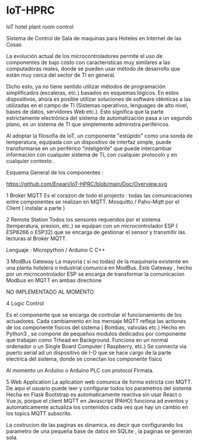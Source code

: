 # IoT-HPRC
IoT hotel  plant room control

Sistema de Control de Sala de maquinas para Hoteles en Internet de las Cosas

La evolución actual de los microcontroladores permite el uso de componentes de bajo costo con características muy similares a las computadoras  reales, donde se pueden usar método de desarrollo que están muy cerca del sector de TI en general.

Dicho esto, ya no tiene sentido utilizar métodos de programación simplificados (escaleras, etc.) basados en esquemas lógicos. En estos dispositivos, ahora es posible utilizar soluciones de software idénticas a las utilizadas en el campo de TI (Sistemas operativos, lenguages de alto nivel, bases de datos, servidores Web etc.).
Esto significa que la parte estrictamente electrónica del sistema de automatización pasa a un segundo plano, es un sistema de TI que simplemente administra periféricos.

Al adoptar la filosofía de IoT, un componente "estúpido" como una sonda de temperatura, equipada con un dispositivo de interfaz simple, puede transformarse en un periférico “inteligente” que puede intercambiar información con cualquier sistema de TI, con cualquier protocolo y en cualquier contexto .



Esquema General de los componentes :

https://github.com/Eneari/IoT-HPRC/blob/main/Doc/Overview.svg


1 Broker MQTT
Es el corazon de todo el projecto : todas las comunicaciones entre componentes se realizan en MQTT. Mosquitto / Paho-Mqtt por el Client ( instalar a parte )

2 Remote Station
Todos los sensores requeridos por el sistema (temperatura, presion, etc.) se equipan con un microcontrolador ESP ( ESP8266 o ESP32) que se encarga de gestionar el sensor y transmitir las lecturas al Broker MQTT.

Lenguaje : Micropython / Arduino C C++


3 ModBus Gateway
La mayoria ( si no todas) de la maquinaria existente en una planta hotelera o industrial comunica en ModBus. Este Gateway , hecho por un microcontrolador ESP  se encarga de transformar la comunicacion Modbus en MQTT en ambas directione

NO IMPLEMENTADO AL MOMENTO

4  Logic Control

Es el componente que se encarga de controlar el funcionamiento de los actuadores. Cada cambiamento en los mensaje MQTT refleja las actiones de los componente fisicos del sistema ( Bombas, valvulas etc.) 
Hecho en Python3 , se compone de pequeños modulos dedicados por componente que trabajan como Trhead en Background.
Funciona en un normal ordenador o un Single Board Computer ( Raspberry, etc.)
Se connecta via puerto serial ad un dispositivo de I-O que se hace cargo de la parte electrica del sistema, donde se conectan los componente fisico 

Al momento un Arduino o Arduino PLC con protocol Firmata.
 

5 Web Application
La aplication web comunica de forma estricta con MQTT. De aqui el usuario puede leer y configurar todos los parametros del sistema
Hecha en Flask Bootstrap es automaticamente reactiva sin usar React o Vue.js, porque el client MQTT en Javascript (PAHO) funciona ad eventos y automaticamente actualiza los contenidos cada ves que hay un cambio en los topics MQTT subscrito.

La costrucion de las paginas es dinamica, es decir que configurando los parametro de una pequeña base de datos en SQLite , la paginas se generan sola.
